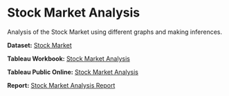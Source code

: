 # Stock Market Analysis
Analysis of the Stock Market using different graphs and making inferences.

__Dataset:__ [Stock Market](https://drive.google.com/file/d/1MFuGLfg0pzpZhH-3ZoIZv607GD2pGZtS/view?usp=sharing)

__Tableau Workbook:__ [Stock Market Analysis](Stock%20Market%20Analysis.twbx)

__Tableau Public Online:__ [Stock Market Analysis](https://public.tableau.com/app/profile/ram.kumar8493/viz/StockMarketAnalysis_16526241410790/StockMarketAnalysis?publish=yes)

__Report:__ [Stock Market Analysis Report](Stock%20Market%20Analysis%20Report.pdf)